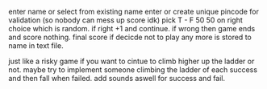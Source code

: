 enter name
or select from existing name
enter or create unique pincode for validation (so nobody can mess up score idk)
pick T - F
50 50 on right choice which is random.
if right +1 and continue. 
if wrong then game ends and score nothing.
final score if decicde not to play any more is stored to name in text file.

just like a risky game if you want to cintue to climb higher up the ladder or not.
maybe try to implement someone climbing the ladder of each success and then fall when failed.
add sounds aswell for success and fail.